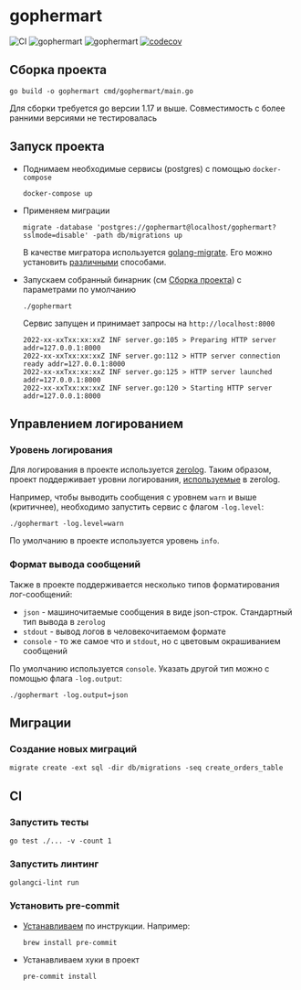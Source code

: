 # gophermart

![CI](https://github.com/sergeii/practikum-go-gophermart/actions/workflows/ci.yml/badge.svg?branch=devel)
![gophermart](https://github.com/sergeii/practikum-go-gophermart/actions/workflows/gophermart.yml/badge.svg?branch=devel)
![gophermart](https://github.com/sergeii/practikum-go-gophermart/actions/workflows/statictest.yml/badge.svg?branch=devel)
[![codecov](https://codecov.io/gh/sergeii/practikum-go-gophermart/branch/main/graph/badge.svg?token=CLWPqKRRzH)](https://codecov.io/gh/sergeii/practikum-go-gophermart)

## Сборка проекта
```
go build -o gophermart cmd/gophermart/main.go
```
Для сборки требуется go версии 1.17 и выше.
Совместимость с более ранними версиями не тестировалась

## Запуск проекта

* Поднимаем необходимые сервисы (postgres) с помощью `docker-compose`
  ```
  docker-compose up
  ```

* Применяем миграции
  ```
  migrate -database 'postgres://gophermart@localhost/gophermart?sslmode=disable' -path db/migrations up
  ```
  В качестве мигратора используется [golang-migrate](https://github.com/golang-migrate/migrate).
  Его можно установить [различными](https://github.com/golang-migrate/migrate/tree/master/cmd/migrate)
  способами.

* Запускаем собранный бинарник (см [Сборка проекта](#сборка-проекта)) с параметрами по умолчанию
  ```
  ./gophermart
  ```
  Сервис запущен и принимает запросы на `http://localhost:8000`
  ```
  2022-xx-xxTxx:xx:xxZ INF server.go:105 > Preparing HTTP server addr=127.0.0.1:8000
  2022-xx-xxTxx:xx:xxZ INF server.go:112 > HTTP server connection ready addr=127.0.0.1:8000
  2022-xx-xxTxx:xx:xxZ INF server.go:125 > HTTP server launched addr=127.0.0.1:8000
  2022-xx-xxTxx:xx:xxZ INF server.go:120 > Starting HTTP server addr=127.0.0.1:8000
  ```

## Управлением логированием

### Уровень логирования
Для логирования в проекте используется [zerolog](https://github.com/rs/zerolog).
Таким образом, проект поддерживает уровни логирования, [используемые](https://github.com/rs/zerolog#leveled-logging) в zerolog.

Например, чтобы выводить сообщения с уровнем `warn` и выше (критичнее),
необходимо запустить сервис с флагом `-log.level`:
```
./gophermart -log.level=warn
```
По умолчанию в проекте используется уровень `info`.

### Формат вывода сообщений
Также в проекте поддерживается несколько типов форматирования лог-сообщений:
* `json` - машиночитаемые сообщения в виде json-строк. Стандартный тип вывода в `zerolog`
* `stdout` - вывод логов в человекочитаемом формате
* `console` - то же самое что и `stdout`, но с цветовым окрашиванием сообщений

По умолчанию используется `console`. Указать другой тип можно с помощью флага `-log.output`:
```
./gophermart -log.output=json
```

## Миграции

### Создание новых миграций
```
migrate create -ext sql -dir db/migrations -seq create_orders_table
```

## CI

### Запустить тесты
```
go test ./... -v -count 1
```

### Запустить линтинг
```
golangci-lint run
```

### Установить pre-commit

* [Устанавливаем](https://pre-commit.com/#install) по инструкции. Например:
  ```
  brew install pre-commit
  ```

* Устанавливаем хуки в проект
  ```
  pre-commit install
  ```
